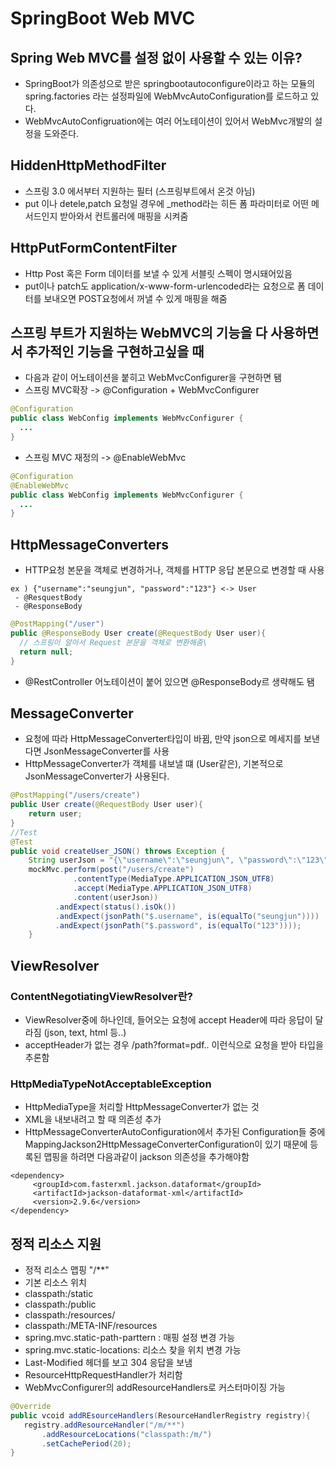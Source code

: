 # SpringBoot Web MVC
## Spring Web MVC를 설정 없이 사용할 수 있는 이유?  
 - SpringBoot가 의존성으로 받은 springbootautoconfigure이라고 하는 모듈의 spring.factories 라는 설정파일에 WebMvcAutoConfiguration를 로드하고 있다.  
 - WebMvcAutoConfigruation에는 여러 어노테이션이 있어서 WebMvc개발의 설정을 도와준다.  
## HiddenHttpMethodFilter  
 - 스프링 3.0 에서부터 지원하는 필터 (스프링부트에서 온것 아님)  
 - put 이나 detele,patch 요청일 경우에 _method라는 히든 폼 파라미터로 어떤 메서드인지 받아와서 컨트롤러에 매핑을 시켜줌  
## HttpPutFormContentFilter  
 - Http Post 혹은 Form 데이터를 보낼 수 있게 서블릿 스펙이 명시돼어있음  
 - put이나 patch도 application/x-www-form-urlencoded라는 요청으로 폼 데이터를 보내오면 POST요청에서 꺼낼 수 있게 매핑을 해줌  
## 스프링 부트가 지원하는 WebMVC의 기능을 다 사용하면서 추가적인 기능을 구현하고싶을 때  
 - 다음과 같이 어노테이션을 붙히고 WebMvcConfigurer을 구현하면 됌  
 - 스프링 MVC확장 -> @Configuration + WebMvcConfigurer  
```java
@Configuration
public class WebConfig implements WebMvcConfigurer {
  ...
}
```
 - 스프링 MVC 재정의 -> @EnableWebMvc  
```java
@Configuration
@EnableWebMvc
public class WebConfig implements WebMvcConfigurer {
  ...
}
```
## HttpMessageConverters
- HTTP요청 본문을 객체로 변경하거나, 객체를 HTTP 응답 본문으로 변경할 때 사용  
```
ex ) {"username":"seungjun", "password":"123"} <-> User
 - @ResquestBody
 - @ResponseBody
```
```java
@PostMapping("/user")
public @ResponseBody User create(@RequestBody User user){
  // 스프링이 알아서 Request 본문을 객체로 변환해줌\
  return null;
}
```
 - @RestController 어노테이션이 붙어 있으면 @ResponseBody르 생략해도 됌
## MessageConverter
 - 요청에 따라 HttpMessageConverter타입이 바뀜, 만약 json으로 메세지를 보낸다면 JsonMessageConverter를 사용
 - HttpMessageConverter가 객체를 내보낼 떄 (User같은), 기본적으로 JsonMessageConverter가 사용된다.
```java
@PostMapping("/users/create")
public User create(@RequestBody User user){
    return user;
}
//Test
@Test
public void createUser_JSON() throws Exception {
    String userJson = "{\"username\":\"seungjun\", \"password\":\"123\"}";
    mockMvc.perform(post("/users/create")
              .contentType(MediaType.APPLICATION_JSON_UTF8)
              .accept(MediaType.APPLICATION_JSON_UTF8)
              .content(userJson))
          .andExpect(status().isOk())
          .andExpect(jsonPath("$.username", is(equalTo("seungjun"))))
          .andExpect(jsonPath("$.password", is(equalTo("123"))));
    }
```
## ViewResolver
### ContentNegotiatingViewResolver란?
- ViewResolver중에 하나인데, 들어오는 요청에 accept Header에 따라 응답이 달라짐 (json, text, html 등..)
- acceptHeader가 없는 경우 /path?format=pdf.. 이런식으로 요청을 받아 타입을 추론함
### HttpMediaTypeNotAcceptableException
 - HttpMediaType을 처리할 HttpMessageConverter가 없는 것
 - XML을 내보내려고 할 때 의존성 추가
 - HttpMessageConverterAutoConfiguration에서 추가된 Configuration들 중에 MappingJackson2HttpMessageConverterConfiguration이 있기 때문에 등록된 맵핑을 하려면 다음과같이 jackson 의존성을 추가해야함
```
<dependency>
     <groupId>com.fasterxml.jackson.dataformat</groupId>
     <artifactId>jackson-dataformat-xml</artifactId>
     <version>2.9.6</version>
</dependency>
```
## 정적 리소스 지원
- 정적 리소스 맵핑 "/**"
- 기본 리소스 위치
 - classpath:/static
 - classpath:/public
 - classpath:/resources/
 - classpath:/META-INF/resources
 - spring.mvc.static-path-parttern : 매핑 설정 변경 가능
 - spring.mvc.static-locations: 리소스 찾을 위치 변경 가능
- Last-Modified 헤더를 보고 304 응답을 보냄
- ResourceHttpRequestHandler가 처리함
 - WebMvcConfigurer의 addResourceHandlers로 커스터마이징 가능
 ```java
 @Override
 public vcoid addREsourceHandlers(ResourceHandlerRegistry registry){
    registry.addResourceHandler("/m/**")
        .addResourceLocations("classpath:/m/")
        .setCachePeriod(20);
 }
 ```







